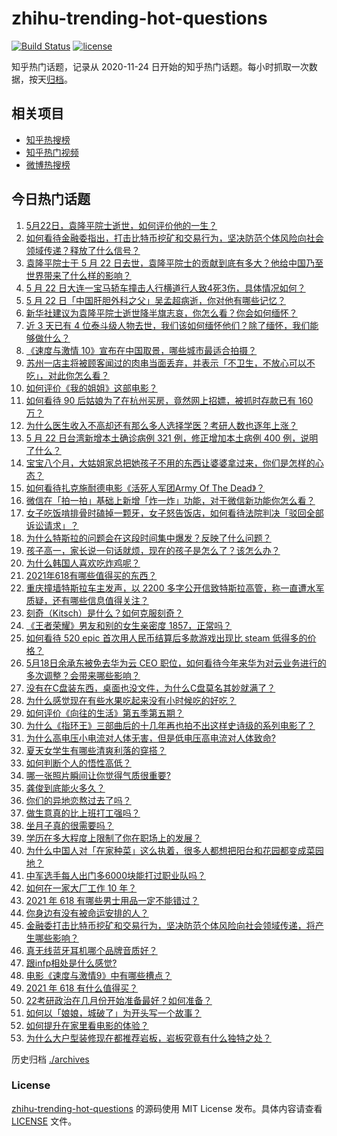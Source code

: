 # zhihu-trending-hot-questions

[![Build Status](https://github.com/justjavac/zhihu-trending-hot-questions/workflows/ci/badge.svg?branch=master)](https://github.com/justjavac/zhihu-trending-hot-questions/actions)
[![license](https://img.shields.io/github/license/justjavac/zhihu-trending-hot-questions)](https://github.com/justjavac/zhihu-trending-hot-questions/blob/master/LICENSE)

知乎热门话题，记录从 2020-11-24 日开始的知乎热门话题。每小时抓取一次数据，按天[归档](./archives)。

## 相关项目

- [知乎热搜榜](https://github.com/justjavac/zhihu-trending-top-search)
- [知乎热门视频](https://github.com/justjavac/zhihu-trending-hot-video)
- [微博热搜榜](https://github.com/justjavac/weibo-trending-hot-search)

## 今日热门话题

<!-- BEGIN -->
<!-- 最后更新时间 Sun May 23 2021 01:36:55 GMT+0800 (China Standard Time) -->

1. [5月22日，袁隆平院士逝世，如何评价他的一生？](https://www.zhihu.com/question/460808291)
2. [如何看待金融委指出，打击比特币挖矿和交易行为，坚决防范个体风险向社会领域传递？释放了什么信号？](https://www.zhihu.com/question/460721703)
3. [袁隆平院士于 5 月 22
   日去世，袁隆平院士的贡献到底有多大？他给中国乃至世界带来了什么样的影响？](https://www.zhihu.com/question/460812976)
4. [5 月 22
   日大连一宝马轿车撞击人行横道行人致4死3伤，具体情况如何？](https://www.zhihu.com/question/460803059)
5. [5 月 22 日「中国肝胆外科之父」吴孟超病逝，你对他有哪些记忆？](https://www.zhihu.com/question/460817685)
6. [新华社建议为袁隆平院士逝世降半旗志哀，你怎么看？你会如何缅怀？](https://www.zhihu.com/question/460853429)
7. [近 3 天已有 4
   位泰斗级人物去世，我们该如何缅怀他们？除了缅怀，我们能够做什么？](https://www.zhihu.com/question/460833743)
8. [《速度与激情 10》宣布在中国取景，哪些城市最适合拍摄？](https://www.zhihu.com/question/459923679)
9. [苏州一店主将被顾客闻过的肉串当面丢弃，并表示「不卫生，不放心可以不吃」，对此你怎么看？](https://www.zhihu.com/question/460604746)
10. [如何评价《我的姐姐》这部电影？](https://www.zhihu.com/question/453290146)
11. [如何看待 90 后姑娘为了在杭州买房，竟然网上招嫖，被抓时存款已有 160
    万？](https://www.zhihu.com/question/460671555)
12. [为什么医生收入不高却还有那么多人选择学医？考研人数也逐年上涨？](https://www.zhihu.com/question/459240182)
13. [5 月 22 日台湾新增本土确诊病例 321 例，修正增加本土病例 400
    例，说明了什么？](https://www.zhihu.com/question/460819141)
14. [宝宝八个月，大姑姐家总把她孩子不用的东西让婆婆拿过来，你们是怎样的心态？](https://www.zhihu.com/question/460493652)
15. [如何看待扎克施耐德电影《活死人军团Army Of The
    Dead》？](https://www.zhihu.com/question/460696355)
16. [微信在「拍一拍」基础上新增「炸一炸」功能，对于微信新功能你怎么看？](https://www.zhihu.com/question/460330878)
17. [女子吃饭啃排骨时磕掉一颗牙，女子怒告饭店，如何看待法院判决「驳回全部诉讼请求」？](https://www.zhihu.com/question/460584839)
18. [为什么特斯拉的问题会在这段时间集中爆发？反映了什么问题？](https://www.zhihu.com/question/460594922)
19. [孩子高一，家长说一句话就烦，现在的孩子是怎么了？该怎么办？](https://www.zhihu.com/question/446145871)
20. [为什么韩国人喜欢吃炸鸡呢？](https://www.zhihu.com/question/22146758)
21. [2021年618有哪些值得买的东西？](https://www.zhihu.com/question/456666788)
22. [重庆撞墙特斯拉车主发声，以 2200
    多字公开信致特斯拉高管，称一直遭水军质疑，还有哪些信息值得关注？](https://www.zhihu.com/question/460684619)
23. [刻奇（Kitsch）是什么？如何克服刻奇？](https://www.zhihu.com/question/27039705)
24. [《王者荣耀》男友和别的女生亲密度 1857，正常吗？](https://www.zhihu.com/question/460112550)
25. [如何看待 520 epic 首次用人民币结算后多款游戏出现比 steam
    低得多的价格？](https://www.zhihu.com/question/460584796)
26. [5月18日余承东被免去华为云 CEO
    职位，如何看待今年来华为对云业务进行的多次调整？会带来哪些影响？](https://www.zhihu.com/question/460199755)
27. [没有在C盘装东西，桌面也没文件，为什么C盘莫名其妙就满了？](https://www.zhihu.com/question/456677257)
28. [为什么感觉现在有些水果吃起来没有小时候吃的好吃？](https://www.zhihu.com/question/393480064)
29. [如何评价《向往的生活》第五季第五期？](https://www.zhihu.com/question/460535700)
30. [为什么《指环王》三部曲后的十几年再也拍不出这样史诗级的系列电影了？](https://www.zhihu.com/question/381939834)
31. [为什么高电压小电流对人体无害，但是低电压高电流对人体致命?](https://www.zhihu.com/question/388159656)
32. [夏天女学生有哪些清爽利落的穿搭？](https://www.zhihu.com/question/395417374)
33. [如何判断个人的悟性高低？](https://www.zhihu.com/question/24123447)
34. [哪一张照片瞬间让你觉得气质很重要?](https://www.zhihu.com/question/297341335)
35. [龚俊到底能火多久？](https://www.zhihu.com/question/456965858)
36. [你们的异地恋熬过去了吗？](https://www.zhihu.com/question/460329836)
37. [做生意真的比上班打工强吗？](https://www.zhihu.com/question/327874416)
38. [坐月子真的很需要吗？](https://www.zhihu.com/question/430742837)
39. [学历在多大程度上限制了你在职场上的发展？](https://www.zhihu.com/question/460617091)
40. [为什么中国人对「在家种菜」这么执着，很多人都想把阳台和花园都变成菜园地？](https://www.zhihu.com/question/460289845)
41. [中军选手每人出门多6000块能打过职业队吗？](https://www.zhihu.com/question/459668976)
42. [如何在一家大厂工作 10 年？](https://www.zhihu.com/question/460106786)
43. [2021 年 618 有哪些男士用品一定不能错过？](https://www.zhihu.com/question/457158249)
44. [你身边有没有被命运安排的人？](https://www.zhihu.com/question/288026861)
45. [金融委打击比特币挖矿和交易行为，坚决防范个体风险向社会领域传递，将产生哪些影响？](https://www.zhihu.com/question/460718389)
46. [真无线蓝牙耳机哪个品牌音质好？](https://www.zhihu.com/question/448219382)
47. [跟infp相处是什么感觉?](https://www.zhihu.com/question/333771420)
48. [电影《速度与激情9》中有哪些槽点？](https://www.zhihu.com/question/460424382)
49. [2021 年 618 有什么值得买？](https://www.zhihu.com/question/456666024)
50. [22考研政治在几月份开始准备最好？如何准备？](https://www.zhihu.com/question/460644315)
51. [如何以「娘娘，城破了」为开头写一个故事？](https://www.zhihu.com/question/455531791)
52. [如何提升在家里看电影的体验？](https://www.zhihu.com/question/22997019)
53. [为什么大户型装修现在都推荐岩板，岩板究竟有什么独特之处？](https://www.zhihu.com/question/453836267)

<!-- END -->

历史归档 [./archives](./archives)

### License

[zhihu-trending-hot-questions](https://github.com/justjavac/zhihu-trending-hot-questions)
的源码使用 MIT License 发布。具体内容请查看 [LICENSE](./LICENSE) 文件。
